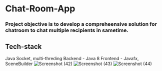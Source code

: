 # Chat-Room-App
### Project objective is to develop a compreheensive solution for chatroom to chat multiple recipients in sametime.
## Tech-stack
Java Socket, multi-threding
Backend - Java 8
Frontend - Javafx, SceneBuilder
![Screenshot (42)](https://user-images.githubusercontent.com/94869781/190322968-df2960e2-caa7-43cf-ad98-1a547b3252ed.png)
![Screenshot (43)](https://user-images.githubusercontent.com/94869781/190322987-3d435f0f-75ce-4244-99c1-dc8b794aadac.png)
![Screenshot (44)](https://user-images.githubusercontent.com/94869781/190322999-7574fd26-a57b-411e-b189-98d7e7e26677.png)


